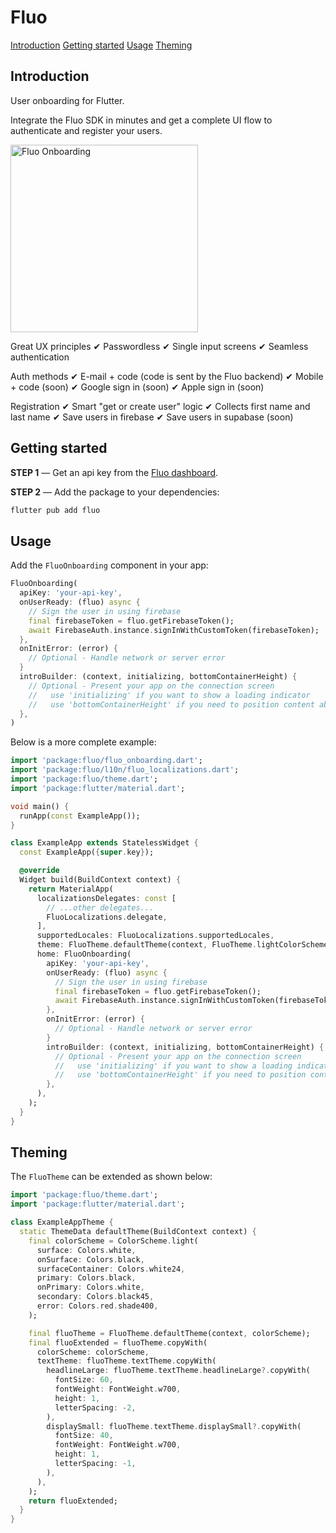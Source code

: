 # Fluo

[Introduction](#introduction)
[Getting started](#getting-started)
[Usage](#usage)
[Theming](#theming)

## Introduction

User onboarding for Flutter.

Integrate the Fluo SDK in minutes and get a complete UI flow to authenticate and register your users.

<img src="https://fluo.dev/img/fluo-onboarding-screenshot.png" alt="Fluo Onboarding" width="300">

Great UX principles
✔ Passwordless
✔ Single input screens
✔ Seamless authentication

Auth methods
✔ E-mail + code (code is sent by the Fluo backend)
✔ Mobile + code (soon)
✔ Google sign in (soon)
✔ Apple sign in (soon)

Registration
✔ Smart "get or create user" logic
✔ Collects first name and last name
✔ Save users in firebase
✔ Save users in supabase (soon)

## Getting started

**STEP 1** — Get an api key from the [Fluo dashboard](https://dashboard.fluo.dev/signup).

**STEP 2** — Add the package to your dependencies:

```bash
flutter pub add fluo
```

## Usage

Add the `FluoOnboarding` component in your app:

```dart
FluoOnboarding(
  apiKey: 'your-api-key',
  onUserReady: (fluo) async {
    // Sign the user in using firebase
    final firebaseToken = fluo.getFirebaseToken();
    await FirebaseAuth.instance.signInWithCustomToken(firebaseToken);
  },
  onInitError: (error) {
    // Optional - Handle network or server error
  }
  introBuilder: (context, initializing, bottomContainerHeight) {
    // Optional - Present your app on the connection screen
    //   use 'initializing' if you want to show a loading indicator
    //   use 'bottomContainerHeight' if you need to position content above the buttons
  },
)
```

Below is a more complete example:

```dart
import 'package:fluo/fluo_onboarding.dart';
import 'package:fluo/l10n/fluo_localizations.dart';
import 'package:fluo/theme.dart';
import 'package:flutter/material.dart';

void main() {
  runApp(const ExampleApp());
}

class ExampleApp extends StatelessWidget {
  const ExampleApp({super.key});

  @override
  Widget build(BuildContext context) {
    return MaterialApp(
      localizationsDelegates: const [
        // ...other delegates...
        FluoLocalizations.delegate,
      ],
      supportedLocales: FluoLocalizations.supportedLocales,
      theme: FluoTheme.defaultTheme(context, FluoTheme.lightColorScheme),
      home: FluoOnboarding(
        apiKey: 'your-api-key',
        onUserReady: (fluo) async {
          // Sign the user in using firebase
          final firebaseToken = fluo.getFirebaseToken();
          await FirebaseAuth.instance.signInWithCustomToken(firebaseToken);
        },
        onInitError: (error) {
          // Optional - Handle network or server error
        }
        introBuilder: (context, initializing, bottomContainerHeight) {
          // Optional - Present your app on the connection screen
          //   use 'initializing' if you want to show a loading indicator
          //   use 'bottomContainerHeight' if you need to position content above the buttons
        },
      ),
    );
  }
}
```

## Theming

The `FluoTheme` can be extended as shown below:

```dart
import 'package:fluo/theme.dart';
import 'package:flutter/material.dart';

class ExampleAppTheme {
  static ThemeData defaultTheme(BuildContext context) {
    final colorScheme = ColorScheme.light(
      surface: Colors.white,
      onSurface: Colors.black,
      surfaceContainer: Colors.white24,
      primary: Colors.black,
      onPrimary: Colors.white,
      secondary: Colors.black45,
      error: Colors.red.shade400,
    );

    final fluoTheme = FluoTheme.defaultTheme(context, colorScheme);
    final fluoExtended = fluoTheme.copyWith(
      colorScheme: colorScheme,
      textTheme: fluoTheme.textTheme.copyWith(
        headlineLarge: fluoTheme.textTheme.headlineLarge?.copyWith(
          fontSize: 60,
          fontWeight: FontWeight.w700,
          height: 1,
          letterSpacing: -2,
        ),
        displaySmall: fluoTheme.textTheme.displaySmall?.copyWith(
          fontSize: 40,
          fontWeight: FontWeight.w700,
          height: 1,
          letterSpacing: -1,
        ),
      ),
    );
    return fluoExtended;
  }
}
```
